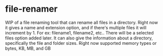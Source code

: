 # file-renamer
WIP of a file renaming tool that can rename all files in a directory. Right now it gives a name and extension option, and if there's multiple files it will increment by 1. For ex: filename1, filename2, etc.. There will be a selected files option added later. It can also give the information about a directory, specifically the file and folder sizes. Right now supported memory types or bytes, KB, MB, and GB
